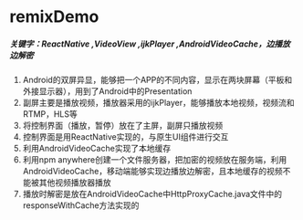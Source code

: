 # remixDemo
##### 关键字：ReactNative ,VideoView ,ijkPlayer ,AndroidVideoCache，边播放边解密
1. Android的双屏异显，能够把一个APP的不同内容，显示在两块屏幕（平板和外接显示器），用到了Android中的Presentation
1. 副屏主要是播放视频，播放器采用的ijkPlayer，能够播放本地视频，视频流和RTMP，HLS等
1. 将控制界面（播放，暂停）放在了主屏，副屏只播放视频
1. 控制界面是用ReactNative实现的，与原生UI组件进行交互
1. 利用AndroidVideoCache实现了本地缓存
1. 利用npm anywhere创建一个文件服务器，把加密的视频放在服务端，利用AndroidVideoCache，移动端能够实现边播放边解密，且本地缓存的视频不能被其他视频播放器播放
1. 播放时解密是放在AndroidVideoCache中HttpProxyCache.java文件中的responseWithCache方法实现的

